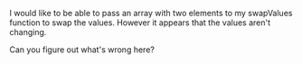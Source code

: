 I would like to be able to pass an array with two elements to my swapValues function to swap the values. However it appears that the values aren't changing.

Can you figure out what's wrong here? 